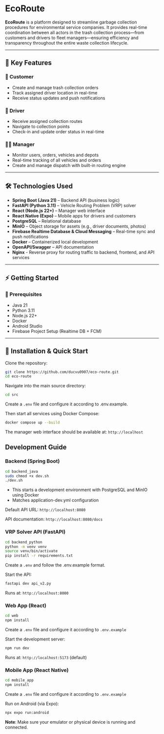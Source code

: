 # EcoRoute

**EcoRoute** is a platform designed to streamline garbage collection procedures for environmental service companies. It provides real-time coordination between all actors in the trash collection process—from customers and drivers to fleet managers—ensuring efficiency and transparency throughout the entire waste collection lifecycle.

---

## 🚀 Key Features

### 👥 Customer
- Create and manage trash collection orders  
- Track assigned driver location in real-time  
- Receive status updates and push notifications  

### 🚚 Driver
- Receive assigned collection routes  
- Navigate to collection points  
- Check-in and update order status in real-time  

### 🧑‍💼 Manager
- Monitor users, orders, vehicles and depots
- Real-time tracking of all vehicles and orders  
- Create and manage dispatch with built-in routing engine  

---

## 🛠️ Technologies Used

- **Spring Boot (Java 21)** – Backend API (business logic)
- **FastAPI (Python 3.11)** – Vehicle Routing Problem (VRP) solver
- **React (Node.js 22+)** – Manager web interface
- **React Native (Expo)** – Mobile apps for drivers and customers
- **PostgreSQL** – Relational database
- **MinIO** – Object storage for assets (e.g., driver documents, photos)
- **Firebase Realtime Database & Cloud Messaging** – Real-time sync and push notifications
- **Docker** – Containerized local development
- **OpenAPI/Swagger** – API documentation
- **Nginx** - Reverse proxy for routing traffic to backend, frontend, and API services

---

## ⚡ Getting Started

### 🧰 Prerequisites

- Java 21  
- Python 3.11  
- Node.js 22+  
- Docker  
- Android Studio  
- Firebase Project Setup (Realtime DB + FCM)

---

## 🔧 Installation & Quick Start

Clone the repository:

```bash
git clone https://github.com/ducvu0907/eco-route.git
cd eco-route
```

Navigate into the main source directory:

```bash
cd src
```

Create a `.env` file and configure it according to .env.example.

Then start all services using Docker Compose:

```bash
docker compose up --build
```

The manager web interface should be available at: `http://localhost`

## Development Guide

### Backend (Spring Boot)

```bash
cd backend_java
sudo chmod +x dev.sh
./dev.sh
```
- This starts a development environment with PostgreSQL and MinIO using Docker
- Matches application-dev.yml configuration

Default API URL: `http://localhost:8080`

API documentation: `http://localhost:8080/docs`

### VRP Solver API (FastAPI)

```bash
cd backend_python
python -m venv venv
source venv/bin/activate
pip install -r requirements.txt
```

Create a `.env` and follow the .env.example format.

Start the API:

```bash
fastapi dev api_v2.py
```

Runs at: `http://localhost:8000`

### Web App (React)

```bash
cd web
npm install
```
Create a `.env` file and configure it according to `.env.example`

Start the development server:

```bash
npm run dev
```

Runs at: `http://localhost:5173` (default)

### Mobile App (React Native)

```bash
cd mobile_app
npm install
```

Create a `.env` file and configure it according to `.env.example`

Run on Android (via Expo):

```bash
npx expo run:android
```

**Note**: Make sure your emulator or physical device is running and connected.

